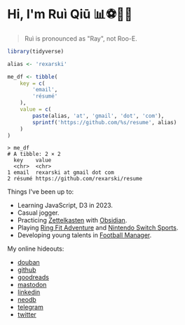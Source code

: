 # Hi, I'm Ruì Qiū 📊⚽🍜🎷

> Ruì is pronounced as "Ray", not Roo-E.

```r
library(tidyverse)

alias <- 'rexarski'

me_df <- tibble(
    key = c(
        'email',
        'résumé'
    ),
    value = c(
        paste(alias, 'at', 'gmail', 'dot', 'com'),
        sprintf('https://github.com/%s/resume', alias)
    )
)
```

```
> me_df
# A tibble: 2 × 2
  key    value
  <chr>  <chr>
1 email  rexarski at gmail dot com
2 résumé https://github.com/rexarski/resume
```

Things I've been up to:

- Learning JavaScript, D3 in 2023.
- Casual jogger.
- Practicing [Zettelkasten](https://en.wikipedia.org/wiki/Zettelkasten) with [Obsidian](https://obsidian.md/).
- Playing [Ring Fit Adventure](https://nintendoswitchsports.nintendo.com/en/) and [Nintendo Switch Sports](https://nintendoswitchsports.nintendo.com/en/).
- Developing young talents in [Football Manager](https://www.footballmanager.com/).

My online hideouts:

- [douban](https://www.douban.com/people/rexarski/)
- [github](https://github.com/rexarski)
- [goodreads](https://www.goodreads.com/user/show/66423413-rui)
- [mastodon](https://mastodon.social/@rexarski)
- [linkedin](https://www.linkedin.com/in/rqiu/)
- [neodb](https://neodb.social/users/rexarski@mastodon.social/)
- [telegram](https://t.me/itsnopie)
- [twitter](https://twitter.com/rexarski)
